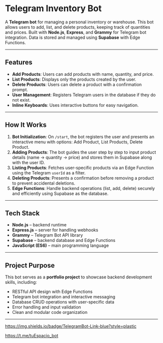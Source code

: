 # Telegram Inventory Bot

A **Telegram bot** for managing a personal inventory or warehouse. This bot allows users to add, list, and delete products, keeping track of quantities and prices. Built with **Node.js**, **Express**, and **Grammy** for Telegram bot integration. Data is stored and managed using **Supabase** with Edge Functions.

---

## Features

* **Add Products**: Users can add products with name, quantity, and price.
* **List Products**: Displays only the products created by the user.
* **Delete Products**: Users can delete a product with a confirmation prompt.
* **User Management**: Registers Telegram users in the database if they do not exist.
* **Inline Keyboards**: Uses interactive buttons for easy navigation.

---

## How It Works

1. **Bot Initialization**: On `/start`, the bot registers the user and presents an interactive menu with options: Add Product, List Products, Delete Product.
2. **Adding Products**: The bot guides the user step by step to input product details (name → quantity → price) and stores them in Supabase along with the user ID.
3. **Listing Products**: Fetches user-specific products via an Edge Function using the Telegram `userId` as a filter.
4. **Deleting Products**: Presents a confirmation before removing a product to prevent accidental deletions.
5. **Edge Functions**: Handle backend operations (list, add, delete) securely and efficiently using Supabase as the database.

---

## Tech Stack

* **Node.js** – backend runtime
* **Express.js** – server for handling webhooks
* **Grammy** – Telegram Bot API library
* **Supabase** – backend database and Edge Functions
* **JavaScript (ES6)** – main programming language

---

## Project Purpose

This bot serves as a **portfolio project** to showcase backend development skills, including:

* RESTful API design with Edge Functions
* Telegram bot integration and interactive messaging
* Database CRUD operations with user-specific data
* Error handling and input validation
* Clean and modular code organization

---


https://img.shields.io/badge/TelegramBot-Link-blue?style=plastic

https://t.me/tuEspacio_bot
